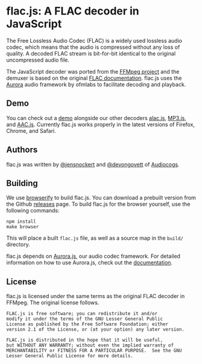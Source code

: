 flac.js: A FLAC decoder in JavaScript
=====================================

The Free Lossless Audio Codec (FLAC) is a widely used lossless audio codec, which means that the audio is compressed 
without any loss of quality.  A decoded FLAC stream is bit-for-bit identical to the original uncompressed audio file.

The JavaScript decoder was ported from the [FFMpeg project](http://ffmpeg.org/) and the demuxer is based on the original
[FLAC documentation](http://flac.sourceforge.net/format.html).  flac.js uses the 
[Aurora](https://github.com/audiocogs/aurora.js) audio framework by ofmlabs to facilitate decoding and playback.

## Demo

You can check out a [demo](http://audiocogs.org/codecs/flac/) alongside our other decoders 
[alac.js](http://github.com/audiocogs/alac.js), [MP3.js](http://github.com/devongovett/mp3.js), and [AAC.js](http://github.com/audiocogs/aac.js).  Currently flac.js
works properly in the latest versions of Firefox, Chrome, and Safari.

## Authors

flac.js was written by [@jensnockert](http://github.com/jensnockert) and [@devongovett](http://github.com/devongovett) 
of [Audiocogs](http://audiocogs.org/).

## Building
    
We use [browserify](https://github.com/substack/node-browserify) to build flac.js.  You can download a
prebuilt version from the Github [releases](https://github.com/audiocogs/flac.js/releases) page. 
To build flac.js for the browser yourself, use the following commands:

    npm install
    make browser
    
This will place a built `flac.js` file, as well as a source map in the `build/` directory.

flac.js depends on [Aurora.js](https://github.com/audiocogs/aurora.js), our audio codec framework.
For detailed information on how to use Aurora.js, check out the [documentation](https://github.com/audiocogs/aurora.js/wiki).
    
## License

flac.js is licensed under the same terms as the original FLAC decoder in FFMpeg. The original
license follows.

    FLAC.js is free software; you can redistribute it and/or
    modify it under the terms of the GNU Lesser General Public
    License as published by the Free Software Foundation; either
    version 2.1 of the License, or (at your option) any later version.

    FLAC.js is distributed in the hope that it will be useful,
    but WITHOUT ANY WARRANTY; without even the implied warranty of
    MERCHANTABILITY or FITNESS FOR A PARTICULAR PURPOSE.  See the GNU
    Lesser General Public License for more details.
